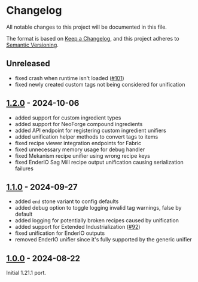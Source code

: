 # Changelog

All notable changes to this project will be documented in this file.

The format is based on [Keep a Changelog],
and this project adheres to [Semantic Versioning].

## Unreleased

- fixed crash when runtime isn't loaded ([#101](https://github.com/AlmostReliable/almostunified/issues/101))
- fixed newly created custom tags not being considered for unification

## [1.2.0] - 2024-10-06

- added support for custom ingredient types
- added support for NeoForge compound ingredients
- added API endpoint for registering custom ingredient unifiers
- added unification helper methods to convert tags to items
- fixed recipe viewer integration endpoints for Fabric
- fixed unnecessary memory usage for debug handler
- fixed Mekanism recipe unifier using wrong recipe keys
- fixed EnderIO Sag Mill recipe output unification causing serialization failures

## [1.1.0] - 2024-09-27

- added `end` stone variant to config defaults
- added debug option to toggle logging invalid tag warnings, false by default
- added logging for potentially broken recipes caused by unification
- added support for Extended Industrialization ([#92](https://github.com/AlmostReliable/almostunified/pull/92))
- fixed unification for EnderIO outputs
- removed EnderIO unifier since it's fully supported by the generic unifier

## [1.0.0] - 2024-08-22

Initial 1.21.1 port.

<!-- Links -->
[keep a changelog]: https://keepachangelog.com/en/1.0.0/
[semantic versioning]: https://semver.org/spec/v2.0.0.html

<!-- Versions -->
[1.2.0]: https://github.com/AlmostReliable/almostunified/releases/tag/v1.21.1-1.2.0
[1.1.0]: https://github.com/AlmostReliable/almostunified/releases/tag/v1.21.1-1.1.0
[1.0.0]: https://github.com/AlmostReliable/almostunified/releases/tag/v1.21.1-1.0.0
